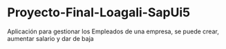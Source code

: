 # Proyecto-Final-Loagali-SapUi5
Aplicación para gestionar los Empleados de una empresa, se puede crear, aumentar salario y dar de baja 
